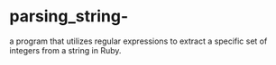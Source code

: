 # parsing_string-
a program that utilizes regular expressions to extract a specific set of integers from a string in Ruby.
